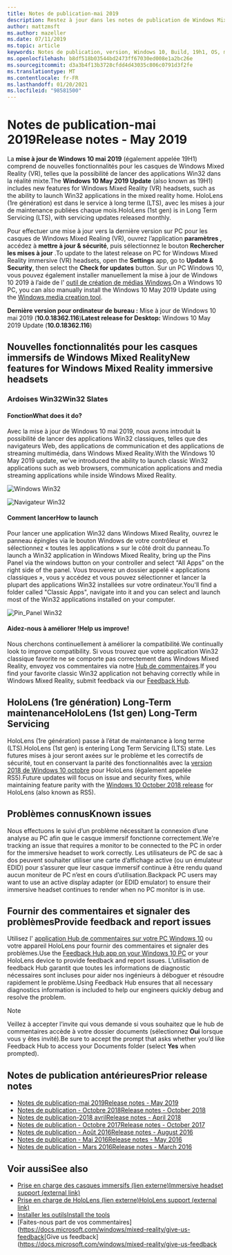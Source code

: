 ```yaml
---
title: Notes de publication-mai 2019
description: Restez à jour dans les notes de publication de Windows Mixed Reality pour la mise à jour de Windows 10 mai 2019/19H1.
author: mattzmsft
ms.author: mazeller
ms.date: 07/11/2019
ms.topic: article
keywords: Notes de publication, version, Windows 10, Build, 19h1, OS, mai 2019
ms.openlocfilehash: b8df518b03544bd2473ff67030ed008e1a2bc26e
ms.sourcegitcommit: d3a3b4f13b3728cfdd4d43035c806c0791d3f2fe
ms.translationtype: MT
ms.contentlocale: fr-FR
ms.lasthandoff: 01/20/2021
ms.locfileid: "98581500"
---
```

# <a name="release-notes---may-2019"></a><span data-ttu-id="4f41f-104">Notes de publication-mai 2019</span><span class="sxs-lookup"><span data-stu-id="4f41f-104">Release notes - May 2019</span></span>

<span data-ttu-id="4f41f-105">La **mise à jour de Windows 10 mai 2019** (également appelée 19H1) comprend de nouvelles fonctionnalités pour les casques de Windows Mixed Reality (VR), telles que la possibilité de lancer des applications Win32 dans la réalité mixte.</span><span class="sxs-lookup"><span data-stu-id="4f41f-105">The **Windows 10 May 2019 Update** (also known as 19H1) includes new features for Windows Mixed Reality (VR) headsets, such as the ability to launch Win32 applications in the mixed reality home.</span></span> <span data-ttu-id="4f41f-106">HoloLens (1re génération) est dans le service à long terme (LTS), avec les mises à jour de maintenance publiées chaque mois.</span><span class="sxs-lookup"><span data-stu-id="4f41f-106">HoloLens (1st gen) is in Long Term Servicing (LTS), with servicing updates released monthly.</span></span>

<span data-ttu-id="4f41f-107">Pour effectuer une mise à jour vers la dernière version sur PC pour les casques de Windows Mixed Realing (VR), ouvrez l’application **paramètres** , accédez à **mettre à jour & sécurité**, puis sélectionnez le bouton **Rechercher les mises à jour** .</span><span class="sxs-lookup"><span data-stu-id="4f41f-107">To update to the latest release on PC for Windows Mixed Reality immersive (VR) headsets, open the **Settings** app, go to **Update & Security**, then select the **Check for updates** button.</span></span> <span data-ttu-id="4f41f-108">Sur un PC Windows 10, vous pouvez également installer manuellement la mise à jour de Windows 10 2019 à l’aide de l' [outil de création de médias Windows](https://www.microsoft.com/software-download/windows10).</span><span class="sxs-lookup"><span data-stu-id="4f41f-108">On a Windows 10 PC, you can also manually install the Windows 10 May 2019 Update using the [Windows media creation tool](https://www.microsoft.com/software-download/windows10).</span></span>

<span data-ttu-id="4f41f-109">**Dernière version pour ordinateur de bureau :** Mise à jour de Windows 10 mai 2019 (**10.0.18362.116**)</span><span class="sxs-lookup"><span data-stu-id="4f41f-109">**Latest release for Desktop:** Windows 10 May 2019 Update (**10.0.18362.116**)</span></span><br>

## <a name="new-features-for-windows-mixed-reality-immersive-headsets"></a><span data-ttu-id="4f41f-110">Nouvelles fonctionnalités pour les casques immersifs de Windows Mixed Reality</span><span class="sxs-lookup"><span data-stu-id="4f41f-110">New features for Windows Mixed Reality immersive headsets</span></span>

### <a name="win32-slates"></a><span data-ttu-id="4f41f-111">Ardoises Win32</span><span class="sxs-lookup"><span data-stu-id="4f41f-111">Win32 Slates</span></span>

#### <a name="what-does-it-do"></a><span data-ttu-id="4f41f-112">Fonction</span><span class="sxs-lookup"><span data-stu-id="4f41f-112">What does it do?</span></span> 
<span data-ttu-id="4f41f-113">Avec la mise à jour de Windows 10 mai 2019, nous avons introduit la possibilité de lancer des applications Win32 classiques, telles que des navigateurs Web, des applications de communication et des applications de streaming multimédia, dans Windows Mixed Reality.</span><span class="sxs-lookup"><span data-stu-id="4f41f-113">With the Windows 10 May 2019 update, we've introduced the ability to launch classic Win32 applications such as web browsers, communication applications and media streaming applications while inside Windows Mixed Reality.</span></span> 

![Windows Win32](images/mr-win32-slates-1.png)

![Navigateur Win32](images/mr-win32-slates-2.png)

#### <a name="how-to-launch"></a><span data-ttu-id="4f41f-116">Comment lancer</span><span class="sxs-lookup"><span data-stu-id="4f41f-116">How to launch</span></span>
<span data-ttu-id="4f41f-117">Pour lancer une application Win32 dans Windows Mixed Reality, ouvrez le panneau épingles via le bouton Windows de votre contrôleur et sélectionnez « toutes les applications » sur le côté droit du panneau.</span><span class="sxs-lookup"><span data-stu-id="4f41f-117">To launch a Win32 application in Windows Mixed Reality, bring up the Pins Panel via the windows button on your controller and select “All Apps” on the right side of the panel.</span></span>  <span data-ttu-id="4f41f-118">Vous trouverez un dossier appelé « applications classiques », vous y accédez et vous pouvez sélectionner et lancer la plupart des applications Win32 installées sur votre ordinateur.</span><span class="sxs-lookup"><span data-stu-id="4f41f-118">You'll find a folder called "Classic Apps", navigate into it and you can select and launch most of the Win32 applications installed on your computer.</span></span>

![Pin_Panel Win32](images/mr-win32-slates-pinspanel.png)

#### <a name="help-us-improve"></a><span data-ttu-id="4f41f-120">Aidez-nous à améliorer !</span><span class="sxs-lookup"><span data-stu-id="4f41f-120">Help us improve!</span></span>
<span data-ttu-id="4f41f-121">Nous cherchons continuellement à améliorer la compatibilité.</span><span class="sxs-lookup"><span data-stu-id="4f41f-121">We continually look to improve compatibility.</span></span>  <span data-ttu-id="4f41f-122">Si vous trouvez que votre application Win32 classique favorite ne se comporte pas correctement dans Windows Mixed Reality, envoyez vos commentaires via notre [Hub de commentaires](https://support.microsoft.com//help/4021566/windows-10-send-feedback-to-microsoft-with-feedback-hub).</span><span class="sxs-lookup"><span data-stu-id="4f41f-122">If you find your favorite classic Win32 application not behaving correctly while in Windows Mixed Reality, submit feedback via our [Feedback Hub](https://support.microsoft.com//help/4021566/windows-10-send-feedback-to-microsoft-with-feedback-hub).</span></span>

## <a name="hololens-1st-gen-long-term-servicing"></a><span data-ttu-id="4f41f-123">HoloLens (1re génération) Long-Term maintenance</span><span class="sxs-lookup"><span data-stu-id="4f41f-123">HoloLens (1st gen) Long-Term Servicing</span></span>

<span data-ttu-id="4f41f-124">HoloLens (1re génération) passe à l’état de maintenance à long terme (LTS).</span><span class="sxs-lookup"><span data-stu-id="4f41f-124">HoloLens (1st gen) is entering Long Term Servicing (LTS) state.</span></span> <span data-ttu-id="4f41f-125">Les futures mises à jour seront axées sur le problème et les correctifs de sécurité, tout en conservant la parité des fonctionnalités avec la [version 2018 de Windows 10 octobre](release-notes-october-2018.md) pour HoloLens (également appelée RS5).</span><span class="sxs-lookup"><span data-stu-id="4f41f-125">Future updates will focus on issue and security fixes, while maintaining feature parity with the [Windows 10 October 2018 release](release-notes-october-2018.md) for HoloLens (also known as RS5).</span></span> 

## <a name="known-issues"></a><span data-ttu-id="4f41f-126">Problèmes connus</span><span class="sxs-lookup"><span data-stu-id="4f41f-126">Known issues</span></span>

<span data-ttu-id="4f41f-127">Nous effectuons le suivi d’un problème nécessitant la connexion d’une analyse au PC afin que le casque immersif fonctionne correctement.</span><span class="sxs-lookup"><span data-stu-id="4f41f-127">We're tracking an issue that requires a monitor to be connected to the PC in order for the immersive headset to work correctly.</span></span> <span data-ttu-id="4f41f-128">Les utilisateurs de PC de sac à dos peuvent souhaiter utiliser une carte d’affichage active (ou un émulateur EDID) pour s’assurer que leur casque immersif continue à être rendu quand aucun moniteur de PC n’est en cours d’utilisation.</span><span class="sxs-lookup"><span data-stu-id="4f41f-128">Backpack PC users may want to use an active display adapter (or EDID emulator) to ensure their immersive headset continues to render when no PC monitor is in use.</span></span> 

## <a name="provide-feedback-and-report-issues"></a><span data-ttu-id="4f41f-129">Fournir des commentaires et signaler des problèmes</span><span class="sxs-lookup"><span data-stu-id="4f41f-129">Provide feedback and report issues</span></span>

<span data-ttu-id="4f41f-130">Utilisez l' [application Hub de commentaires sur votre PC Windows 10](/windows/mixed-reality/give-us-feedback) ou votre appareil HoloLens pour fournir des commentaires et signaler des problèmes.</span><span class="sxs-lookup"><span data-stu-id="4f41f-130">Use the [Feedback Hub app on your Windows 10 PC](/windows/mixed-reality/give-us-feedback) or your HoloLens device to provide feedback and report issues.</span></span> <span data-ttu-id="4f41f-131">L’utilisation de feedback Hub garantit que toutes les informations de diagnostic nécessaires sont incluses pour aider nos ingénieurs à déboguer et résoudre rapidement le problème.</span><span class="sxs-lookup"><span data-stu-id="4f41f-131">Using Feedback Hub ensures that all necessary diagnostics information is included to help our engineers quickly debug and resolve the problem.</span></span>

>[!NOTE]
><span data-ttu-id="4f41f-132">Veillez à accepter l’invite qui vous demande si vous souhaitez que le hub de commentaires accède à votre dossier documents (sélectionnez **Oui** lorsque vous y êtes invité).</span><span class="sxs-lookup"><span data-stu-id="4f41f-132">Be sure to accept the prompt that asks whether you’d like Feedback Hub to access your Documents folder (select **Yes** when prompted).</span></span>

## <a name="prior-release-notes"></a><span data-ttu-id="4f41f-133">Notes de publication antérieures</span><span class="sxs-lookup"><span data-stu-id="4f41f-133">Prior release notes</span></span>

* [<span data-ttu-id="4f41f-134">Notes de publication-mai 2019</span><span class="sxs-lookup"><span data-stu-id="4f41f-134">Release notes - May 2019</span></span>](release-notes-may-2019.md)
* [<span data-ttu-id="4f41f-135">Notes de publication - Octobre 2018</span><span class="sxs-lookup"><span data-stu-id="4f41f-135">Release notes - October 2018</span></span>](release-notes-october-2018.md)
* [<span data-ttu-id="4f41f-136">Notes de publication-2018 avril</span><span class="sxs-lookup"><span data-stu-id="4f41f-136">Release notes - April 2018</span></span>](release-notes-april-2018.md)
* [<span data-ttu-id="4f41f-137">Notes de publication - Octobre 2017</span><span class="sxs-lookup"><span data-stu-id="4f41f-137">Release notes - October 2017</span></span>](release-notes-october-2017.md)
* [<span data-ttu-id="4f41f-138">Notes de publication - Août 2016</span><span class="sxs-lookup"><span data-stu-id="4f41f-138">Release notes - August 2016</span></span>](release-notes-august-2016.md)
* [<span data-ttu-id="4f41f-139">Notes de publication - Mai 2016</span><span class="sxs-lookup"><span data-stu-id="4f41f-139">Release notes - May 2016</span></span>](release-notes-may-2016.md)
* [<span data-ttu-id="4f41f-140">Notes de publication - Mars 2016</span><span class="sxs-lookup"><span data-stu-id="4f41f-140">Release notes - March 2016</span></span>](release-notes-march-2016.md)

## <a name="see-also"></a><span data-ttu-id="4f41f-141">Voir aussi</span><span class="sxs-lookup"><span data-stu-id="4f41f-141">See also</span></span>
* [<span data-ttu-id="4f41f-142">Prise en charge des casques immersifs (lien externe)</span><span class="sxs-lookup"><span data-stu-id="4f41f-142">Immersive headset support (external link)</span></span>](./troubleshooting-windows-mixed-reality.md)
* [<span data-ttu-id="4f41f-143">Prise en charge de HoloLens (lien externe)</span><span class="sxs-lookup"><span data-stu-id="4f41f-143">HoloLens support (external link)</span></span>](https://support.microsoft.com/products/hololens)
* [<span data-ttu-id="4f41f-144">Installer les outils</span><span class="sxs-lookup"><span data-stu-id="4f41f-144">Install the tools</span></span>](/windows/mixed-reality/develop/install-the-tools)
* <span data-ttu-id="4f41f-145">[Faites-nous part de vos commentaires] (https://docs.microsoft.com/windows/mixed-reality/give-us-feedback</span><span class="sxs-lookup"><span data-stu-id="4f41f-145">[Give us feedback](https://docs.microsoft.com/windows/mixed-reality/give-us-feedback</span></span>